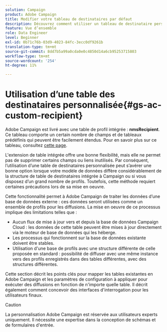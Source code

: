 ```yaml
---
solution: Campaign
product: Adobe Campaign
title: Modifier votre tableau de destinataires par défaut
description: Découvrez comment utiliser un tableau de destinataire personnalisé
feature: Vue d’ensemble
role: Data Engineer
level: Beginner
exl-id: 0b71c76b-03d9-4023-84fc-3ecc0df9261b
translation-type: tm+mt
source-git-commit: 8dd7b5a99a0cda0e0c4850d14a6cb95253715803
workflow-type: tm+mt
source-wordcount: '254'
ht-degree: 11%

---
```


# Utilisation d’une table des destinataires personnalisée{#gs-ac-custom-recipient}

Adobe Campaign est livré avec une table de profil intégrée : **nmsRecipient**. Ce tableau comporte un certain nombre de champs et de tableaux prédéfinis qui peuvent être facilement étendus. Pour en savoir plus sur ce tableau, consultez [cette page](datamodel.md#ootb-profiles).

L&#39;extension de table intégrée offre une bonne flexibilité, mais elle ne permet pas de supprimer certains champs ou liens inutilisés. Par conséquent, l’utilisation d’une table de destinataires personnalisée peut s’avérer une bonne option lorsque votre modèle de données diffère considérablement de la structure de table de destinataires intégrée à Campaign ou si vous disposez d’un grand nombre de profils.  Toutefois, cette méthode requiert certaines précautions lors de sa mise en oeuvre.

Cette fonctionnalité permet à Adobe Campaign de traiter les données d’une base de données externe : ces données seront utilisées comme un ensemble de profils pour les diffusions. La mise en oeuvre de ce processus implique des limitations telles que :

* Aucun flux de mise à jour vers et depuis la base de données Campaign Cloud : les données de cette table peuvent être mises à jour directement via le moteur de base de données qui les héberge.
* Les processus qui fonctionnent sur la base de données existante doivent être stables.
* Utilisation d&#39;une base de profils avec une structure différente de celle proposée en standard : possibilité de diffuser avec une même instance vers des profils enregistrés dans des tables différentes, avec des structures différentes.

Cette section décrit les points clés pour mapper les tables existantes en Adobe Campaign et les paramètres de configuration à appliquer pour exécuter des diffusions en fonction de n&#39;importe quelle table. Il décrit également comment concevoir des interfaces d&#39;interrogation pour les utilisateurs finaux.

>[!CAUTION]
>
>La personnalisation Adobe Campaign est réservée aux utilisateurs experts uniquement. Il nécessite une expertise dans la conception de schémas et de formulaires d&#39;entrée.

